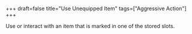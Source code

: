 +++
draft=false
title="Use Unequipped Item"
tags=["Aggressive Action"]
+++

Use or interact with an item that is marked in one of the stored slots. 
